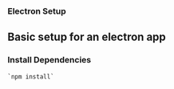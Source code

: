 ### Electron Setup
## Basic setup for an electron app

### Install Dependencies
```
`npm install`
```

